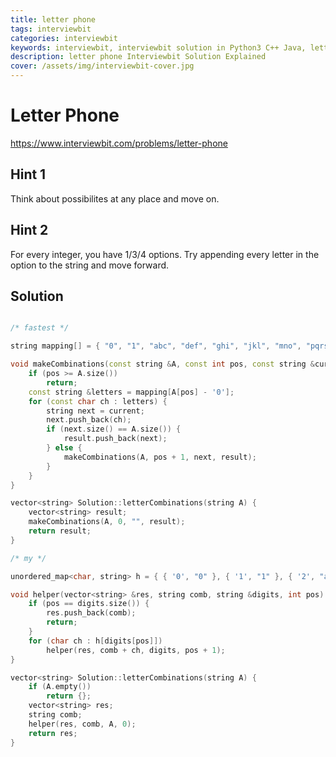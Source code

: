 ```yaml
---
title: letter phone
tags: interviewbit
categories: interviewbit
keywords: interviewbit, interviewbit solution in Python3 C++ Java, letter phone solution
description: letter phone Interviewbit Solution Explained
cover: /assets/img/interviewbit-cover.jpg
---
```


# Letter Phone

https://www.interviewbit.com/problems/letter-phone


## Hint 1

Think about possibilites at any place and move on.

## Hint 2

For every integer, you have 1/3/4 options. Try appending every letter in the option to the string and move forward.
## Solution

```cpp

/* fastest */

string mapping[] = { "0", "1", "abc", "def", "ghi", "jkl", "mno", "pqrs", "tuv", "wxyz" };

void makeCombinations(const string &A, const int pos, const string &current, vector<string> &result) {
	if (pos >= A.size())
		return;
	const string &letters = mapping[A[pos] - '0'];
	for (const char ch : letters) {
		string next = current;
		next.push_back(ch);
		if (next.size() == A.size()) {
			result.push_back(next);
		} else {
			makeCombinations(A, pos + 1, next, result);
		}
	}
}

vector<string> Solution::letterCombinations(string A) {
	vector<string> result;
	makeCombinations(A, 0, "", result);
	return result;
}

/* my */

unordered_map<char, string> h = { { '0', "0" }, { '1', "1" }, { '2', "abc" }, { '3', "def" }, { '4', "ghi" }, { '5', "jkl" }, { '6', "mno" }, { '7', "pqrs" }, { '8', "tuv" }, { '9', "wxyz" } };

void helper(vector<string> &res, string comb, string &digits, int pos) {
	if (pos == digits.size()) {
		res.push_back(comb);
		return;
	}
	for (char ch : h[digits[pos]])
		helper(res, comb + ch, digits, pos + 1);
}

vector<string> Solution::letterCombinations(string A) {
	if (A.empty())
		return {};
	vector<string> res;
	string comb;
	helper(res, comb, A, 0);
	return res;
}
```